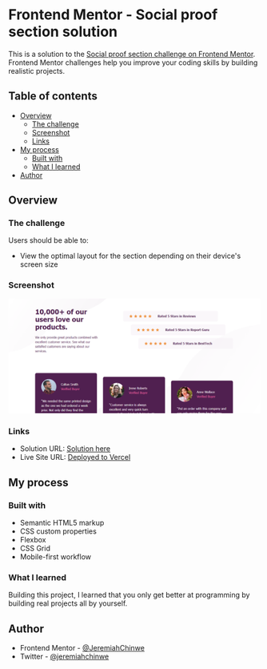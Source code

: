 # Frontend Mentor - Social proof section solution

This is a solution to the [Social proof section challenge on Frontend Mentor](https://www.frontendmentor.io/challenges/social-proof-section-6e0qTv_bA). Frontend Mentor challenges help you improve your coding skills by building realistic projects. 

## Table of contents

- [Overview](#overview)
  - [The challenge](#the-challenge)
  - [Screenshot](#screenshot)
  - [Links](#links)
- [My process](#my-process)
  - [Built with](#built-with)
  - [What I learned](#what-i-learned)
- [Author](#author)

## Overview

### The challenge

Users should be able to:

- View the optimal layout for the section depending on their device's screen size

### Screenshot

![A Screenshot of my solution](./images/social-proof-section-solution.png)

### Links

- Solution URL: [Solution here](https://www.frontendmentor.io/challenges/social-proof-section-6e0qTv_bA/hub?share=true)
- Live Site URL: [Deployed to Vercel](https://social-proof-section-nine-murex.vercel.app/)

## My process

### Built with

- Semantic HTML5 markup
- CSS custom properties
- Flexbox
- CSS Grid
- Mobile-first workflow

### What I learned

Building this project, I learned that you only get better at programming by building real projects all by yourself.

## Author

- Frontend Mentor - [@JeremiahChinwe](https://www.frontendmentor.io/profile/JeremiahChinwe)
- Twitter - [@jeremiahchinwe](https://www.twitter.com/jeremiahchinwe)

